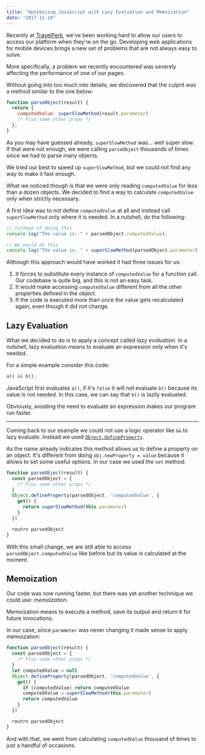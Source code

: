 ```yaml
---
title: "Optimizing JavaScript with Lazy Evaluation and Memoization"
date: "2017-11-10"
---
```


Recently at <a href="https://www.travelperk.com/" target="_blank">TravelPerk</a>, we've been working hard to allow our users to access our platform when they're on the go. Developing web applications for mobile devices brings a new set of problems that are not always easy to solve.

More specifically, a problem we recently encountered was severely affecting the performance of one of our pages.

Without going into too much into details, we discovered that the culprit was a method similar to the one below:

```js
function parseObject(result) {
  return {
    computedValue: superSlowMethod(result.parameter)
    /* Plus some other props */
  };
}
```

As you may have guessed already, `superSlowMethod` was&hellip; well super slow. If that were not enough, we were calling `parseObject` thousands of times since we had to parse many objects.

We tried our best to speed up `superSlowMethod`, but we could not find any way to make it fast enough.

What we noticed though is that we were only reading `computedValue` for less than a dozen objects. We decided to find a way to calculate `computedValue` only when strictly necessary.

A first idea was to not define `computedValue` at all and instead call `superSlowMethod` only where it is needed. In a nutshell, do the following:

```js
// Instead of doing this
console.log("The value is: " + parsedObject.computedValue);

// We would do this
console.log("The value is: " + superSlowMethod(parsedObject.parameter));
```

Although this approach would have worked it had three issues for us:

1. It forces to substitute every instance of `computedValue` for a function call. Our codebase is quite big, and this is not an easy task.
1. It would make accessing `computedValue` different from all the other properties defined in the object.
1. If the code is executed more than once the value gets recalculated again, even though it did not change.

## Lazy Evaluation

What we decided to do is to apply a concept called _lazy evaluation_. In a nutshell, lazy evaluation means to evaluate an expression only when it's needed.

For a simple example consider this code:

```js
a() && b();
```

JavaScript first evaluates `a()`, if it's `false` it will not evaluate `b()` because its value is not needed. In this case, we can say that `b()` is lazily evaluated.

Obviously, avoiding the need to evaluate an expression makes our program run faster.

---

Coming back to our example we could not use a logic operator like `&&` to lazy evaluate. Instead we used <a href="https://developer.mozilla.org/en-US/docs/Web/JavaScript/Reference/Global_Objects/Object/defineProperty" target="_blank">`Object.defineProperty`</a>.

As the name already indicates this method allows us to define a property on an object. It's different from doing `obj.newProperty = value` because it allows to set some useful options. In our case we used the `set` method:

```js
function parseObject(result) {
  const parsedObject = {
    /* Plus some other props */
  }
  Object.defineProperty(parsedObject, 'computedValue', {
    get() {
      return superSlowMethod(this.parameter)
    }
  })

  reutrn parsedObject
}
```

With this small change, we are still able to access `parsedObject.computedValue` like before but its value is calculated at the moment.

## Memoization

Our code was now running faster, but there was yet another technique we could use: _memoization_.

Memoization means to execute a method, save its output and return it for future invocations.

In our case, since `parameter` was never changing it made sense to apply memoization:

```js
function parseObject(result) {
  const parsedObject = {
    /* Plus some other props */
  }
  let computedValue = null
  Object.defineProperty(parsedObject, 'computedValue', {
    get() {
      if (computedValue) return computedValue
      computedValue = superSlowMethod(this.parameter)
      return computedValue
    }
  })

  reutrn parsedObject
}
```

And with that, we went from calculating `computedValue` thousand of times to just a handful of occasions.
